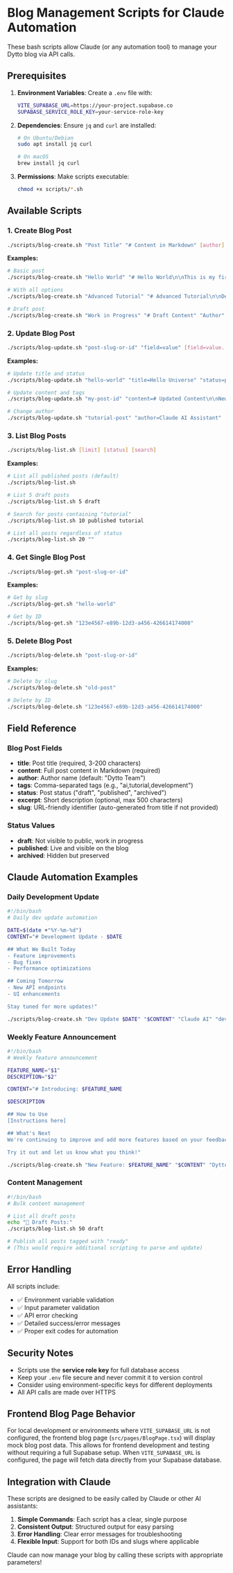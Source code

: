# Blog Management Scripts for Claude Automation

These bash scripts allow Claude (or any automation tool) to manage your Dytto blog via API calls.

## Prerequisites

1. **Environment Variables**: Create a `.env` file with:
   ```bash
   VITE_SUPABASE_URL=https://your-project.supabase.co
   SUPABASE_SERVICE_ROLE_KEY=your-service-role-key
   ```

2. **Dependencies**: Ensure `jq` and `curl` are installed:
   ```bash
   # On Ubuntu/Debian
   sudo apt install jq curl
   
   # On macOS
   brew install jq curl
   ```

3. **Permissions**: Make scripts executable:
   ```bash
   chmod +x scripts/*.sh
   ```

## Available Scripts

### 1. Create Blog Post
```bash
./scripts/blog-create.sh "Post Title" "# Content in Markdown" [author] [tags] [status]
```

**Examples:**
```bash
# Basic post
./scripts/blog-create.sh "Hello World" "# Hello World\n\nThis is my first post!"

# With all options
./scripts/blog-create.sh "Advanced Tutorial" "# Advanced Tutorial\n\nDetailed content here..." "Claude AI" "tutorial,advanced,ai" "published"

# Draft post
./scripts/blog-create.sh "Work in Progress" "# Draft Content" "Author" "draft,wip" "draft"
```

### 2. Update Blog Post
```bash
./scripts/blog-update.sh "post-slug-or-id" "field=value" [field=value...]
```

**Examples:**
```bash
# Update title and status
./scripts/blog-update.sh "hello-world" "title=Hello Universe" "status=published"

# Update content and tags
./scripts/blog-update.sh "my-post-id" "content=# Updated Content\n\nNew information here" "tags=updated,new,info"

# Change author
./scripts/blog-update.sh "tutorial-post" "author=Claude AI Assistant"
```

### 3. List Blog Posts
```bash
./scripts/blog-list.sh [limit] [status] [search]
```

**Examples:**
```bash
# List all published posts (default)
./scripts/blog-list.sh

# List 5 draft posts
./scripts/blog-list.sh 5 draft

# Search for posts containing "tutorial"
./scripts/blog-list.sh 10 published tutorial

# List all posts regardless of status
./scripts/blog-list.sh 20 ""
```

### 4. Get Single Blog Post
```bash
./scripts/blog-get.sh "post-slug-or-id"
```

**Examples:**
```bash
# Get by slug
./scripts/blog-get.sh "hello-world"

# Get by ID
./scripts/blog-get.sh "123e4567-e89b-12d3-a456-426614174000"
```

### 5. Delete Blog Post
```bash
./scripts/blog-delete.sh "post-slug-or-id"
```

**Examples:**
```bash
# Delete by slug
./scripts/blog-delete.sh "old-post"

# Delete by ID
./scripts/blog-delete.sh "123e4567-e89b-12d3-a456-426614174000"
```

## Field Reference

### Blog Post Fields
- **title**: Post title (required, 3-200 characters)
- **content**: Full post content in Markdown (required)
- **author**: Author name (default: "Dytto Team")
- **tags**: Comma-separated tags (e.g., "ai,tutorial,development")
- **status**: Post status ("draft", "published", "archived")
- **excerpt**: Short description (optional, max 500 characters)
- **slug**: URL-friendly identifier (auto-generated from title if not provided)

### Status Values
- **draft**: Not visible to public, work in progress
- **published**: Live and visible on the blog
- **archived**: Hidden but preserved

## Claude Automation Examples

### Daily Development Update
```bash
#!/bin/bash
# Daily dev update automation

DATE=$(date +"%Y-%m-%d")
CONTENT="# Development Update - $DATE

## What We Built Today
- Feature improvements
- Bug fixes
- Performance optimizations

## Coming Tomorrow
- New API endpoints
- UI enhancements

Stay tuned for more updates!"

./scripts/blog-create.sh "Dev Update $DATE" "$CONTENT" "Claude AI" "development,daily-update" "published"
```

### Weekly Feature Announcement
```bash
#!/bin/bash
# Weekly feature announcement

FEATURE_NAME="$1"
DESCRIPTION="$2"

CONTENT="# Introducing: $FEATURE_NAME

$DESCRIPTION

## How to Use
[Instructions here]

## What's Next
We're continuing to improve and add more features based on your feedback.

Try it out and let us know what you think!"

./scripts/blog-create.sh "New Feature: $FEATURE_NAME" "$CONTENT" "Dytto Team" "features,announcement" "published"
```

### Content Management
```bash
#!/bin/bash
# Bulk content management

# List all draft posts
echo "📝 Draft Posts:"
./scripts/blog-list.sh 50 draft

# Publish all posts tagged with "ready"
# (This would require additional scripting to parse and update)
```

## Error Handling

All scripts include:
- ✅ Environment variable validation
- ✅ Input parameter validation
- ✅ API error checking
- ✅ Detailed success/error messages
- ✅ Proper exit codes for automation

## Security Notes

- Scripts use the **service role key** for full database access
- Keep your `.env` file secure and never commit it to version control
- Consider using environment-specific keys for different deployments
- All API calls are made over HTTPS

## Frontend Blog Page Behavior

For local development or environments where `VITE_SUPABASE_URL` is not configured, the frontend blog page (`src/pages/BlogPage.tsx`) will display mock blog post data. This allows for frontend development and testing without requiring a full Supabase setup. When `VITE_SUPABASE_URL` is configured, the page will fetch data directly from your Supabase database.

## Integration with Claude

These scripts are designed to be easily called by Claude or other AI assistants:

1. **Simple Commands**: Each script has a clear, single purpose
2. **Consistent Output**: Structured output for easy parsing
3. **Error Handling**: Clear error messages for troubleshooting
4. **Flexible Input**: Support for both IDs and slugs where applicable

Claude can now manage your blog by calling these scripts with appropriate parameters!
